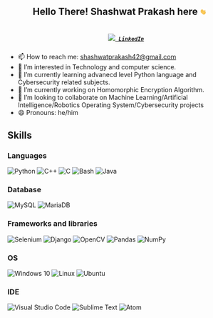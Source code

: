 <h2 align='center'>Hello There! Shashwat Prakash here <img src="https://raw.githubusercontent.com/ABSphreak/ABSphreak/master/gifs/Hi.gif" width="15px"></h2>

<h5 align="center">
  <code>
    <a href="https://www.linkedin.com/in/shashwat-prakash-4a150420b/" title="LinkedIn Profile"><img width="22" src="https://github.com/zumrudu-anka/zumrudu-anka/blob/master/images/linkedin.svg"> LinkedIn</a></code>
  </a>
</h1>
  

- 📫 How to reach me: [shashwatprakash42@gmail.com](mailto:shashwatprakash42@gmail.com)
- 👀 I’m interested in Technology and computer science.
- 🌱 I’m currently learning advanecd level Python language and Cybersecurity related subjects.
- 🔭 I’m currently working on Homomorphic Encryption Algorithm.
- 💞️ I’m looking to collaborate on Machine Learning/Artificial Intelligence/Robotics Operating System/Cybersecurity projects
- 😄 Pronouns: he/him
 
  
## Skills

### Languages
<p float="left">
<img alt="Python" src="https://img.shields.io/badge/Python-FFD43B?style=for-the-badge&logo=python&logoColor=darkgreen" />
<img alt="C++" src="https://img.shields.io/badge/C++-%23E34F26.svg?style=for-the-badge&logo=CPP&logoColor=white"/>
<img alt="C" src="https://img.shields.io/badge/c-%2300599C.svg?style=for-the-badge&logo=c&logoColor=white"/>
<img alt="Bash" src="https://img.shields.io/badge/Bash-%231572B6.svg?style=for-the-badge&logo=Bash-scripting&logoColor=white"/>
<img alt="Java" src="https://img.shields.io/badge/java-%23ED8B00.svg?style=for-the-badge&logo=java&logoColor=white"/>
</p>
  
### Database
<p float="left">
<img alt="MySQL" src="https://img.shields.io/badge/MySQL-00000F?style=for-the-badge&logo=mysql&logoColor=white"/>
<img alt="MariaDB" src ="https://img.shields.io/badge/MariaDB-%2307405e.svg?style=for-the-badge&logo=MariaDB&logoColor=white"/>
</p>
  

### Frameworks and libraries
<p float="left">
  <img alt="Selenium" src="https://img.shields.io/badge/Selenium-%23000.svg?style=for-the-badge&logo=selenium&logoColor=white"/>
  <img alt="Django" src="https://img.shields.io/badge/django-%23092E20.svg?style=for-the-badge&logo=django&logoColor=white"/>
  <img alt="OpenCV" src="https://img.shields.io/badge/opencv-%23white.svg?style=for-the-badge&logo=opencv&logoColor=white"/>
  <img alt="Pandas" src="https://img.shields.io/badge/pandas-%23150458.svg?style=for-the-badge&logo=pandas&logoColor=white" />
  <img alt="NumPy" src="https://img.shields.io/badge/numpy-%23013243.svg?style=for-the-badge&logo=numpy&logoColor=white" />
</p>
  
### OS
<img alt="Windows 10" src="https://img.shields.io/badge/Windows-0078D6?style=for-the-badge&logo=windows&logoColor=white" />
<img alt="Linux" src="https://img.shields.io/badge/Linux-FCC624?style=for-the-badge&logo=linux&logoColor=black">
<img alt="Ubuntu" src="https://img.shields.io/badge/Ubuntu-E95420?style=for-the-badge&logo=ubuntu&logoColor=white" />
  
### IDE
<p float="left">
  <img alt="Visual Studio Code" src="https://img.shields.io/badge/VisualStudioCode-0078d7.svg?style=for-the-badge&logo=visual-studio-code&logoColor=white"/>
  <img alt="Sublime Text" src="https://img.shields.io/badge/sublime_text-%23575757.svg?style=for-the-badge&logo=sublime-text&logoColor=important"/>
  <img alt="Atom" src="https://img.shields.io/badge/Atom-%2366595C.svg?style=for-the-badge&logo=atom&logoColor=white"/>  
</p>

